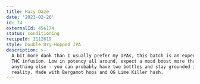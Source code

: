 ```yaml
---
title: Hazy Daze
date: '2023-02-26'
id: 74
externalId: 456174
status: conditioning
recipeId: 1112619
style: Double Dry-Hopped IPA
description: >-
  A bit more dank than I usually prefer my IPAs, this batch is an experiment in
  THC infusion. Low in potency all around, expect a mood boost more than
  anything else - you can probably have two bottles and stay grounded in
  reality. Made with Bergamot hops and OG Lime Killer hash.
---
```

